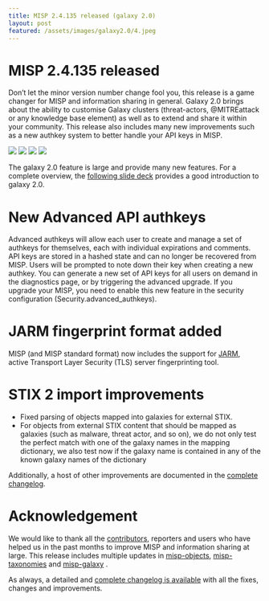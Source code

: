 ```yaml
---
title: MISP 2.4.135 released (galaxy 2.0)
layout: post
featured: /assets/images/galaxy2.0/4.jpeg
---
```


# MISP 2.4.135 released

Don’t let the minor version number change fool you, this release is a game changer for MISP and information sharing in general. Galaxy 2.0 brings about the ability to customise Galaxy clusters (threat-actors, @MITREattack or any knowledge base element) as well as to extend and share it within your community. This release also includes many new improvements such as a new authkey system to better handle your API keys in MISP.


![](https://www.misp-project.org/assets/images/galaxy2.0/1.jpeg)
![](https://www.misp-project.org/assets/images/galaxy2.0/2.jpeg)
![](https://www.misp-project.org/assets/images/galaxy2.0/3.jpeg)
![](https://www.misp-project.org/assets/images/galaxy2.0/4.jpeg)

The galaxy 2.0 feature is large and provide many new features. For a complete overview, the [following slide deck](https://www.misp-project.org/misp-training/a.10-galaxy-2.0.pdf) provides a good introduction to galaxy 2.0.

# New Advanced API authkeys

Advanced authkeys will allow each user to create and manage a set of authkeys for themselves, each with individual expirations and comments. API keys are stored in a hashed state and can no longer be recovered from MISP. Users will be prompted to note down their key when creating a new authkey. You can generate a new set of API keys for all users on demand in the diagnostics page, or by triggering the advanced upgrade. If you upgrade your MISP, you need to enable this new feature in the security configuration (Security.advanced_authkeys).

# JARM fingerprint format added

MISP (and MISP standard format) now includes the support for [JARM](https://github.com/salesforce/jarm), active Transport Layer Security (TLS) server fingerprinting tool.

# STIX 2 import improvements

- Fixed parsing of objects mapped into galaxies for external STIX.
- For objects from external STIX content that should be mapped as galaxies (such as malware, threat actor, and so on), we do not only test the perfect match with one of the galaxy names in the mapping dictionary, we also test now if the galaxy name is contained in any of the known galaxy names of the dictionary


Additionally, a host of other improvements are documented in the [complete changelog](https://www.misp-project.org/Changelog.txt).

# Acknowledgement

We would like to thank all the [contributors](https://www.misp-project.org/contributors), reporters and users who have helped us in the past months to improve MISP and information sharing at large. This release includes multiple updates in [misp-objects](https://www.misp-project.org/objects.html), [misp-taxonomies](https://www.misp-project.org/taxonomies.html) and [misp-galaxy](https://www.misp-project.org/galaxy.html)
.

As always, a detailed and [complete changelog is available](https://www.misp-project.org/Changelog.txt) with all the fixes, changes and improvements.

